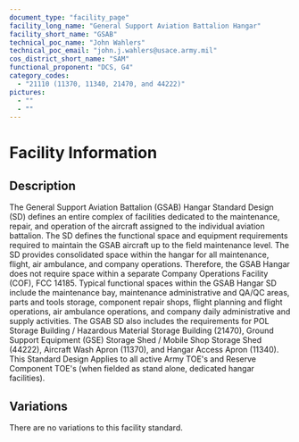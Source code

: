 ```yaml
---
document_type: "facility_page"
facility_long_name: "General Support Aviation Battalion Hangar"
facility_short_name: "GSAB"
technical_poc_name: "John Wahlers"
technical_poc_email: "john.j.wahlers@usace.army.mil"
cos_district_short_name: "SAM"
functional_proponent: "DCS, G4"
category_codes:
  - "21110 (11370, 11340, 21470, and 44222)"
pictures:
  - ""
  - ""
---
```


# Facility Information

## Description

The General Support Aviation Battalion (GSAB) Hangar Standard Design (SD) defines an entire complex of facilities dedicated to the maintenance, repair, and operation of the aircraft assigned to the individual aviation battalion. The SD defines the functional space and equipment requirements required to maintain the GSAB aircraft up to the field maintenance level. The SD provides consolidated space within the hangar for all maintenance, flight, air ambulance, and company operations. Therefore, the GSAB Hangar does not require space within a separate Company Operations Facility (COF), FCC 14185. Typical functional spaces within the GSAB Hangar SD include the maintenance bay, maintenance administrative and QA/QC areas, parts and tools storage, component repair shops, flight planning and flight operations, air ambulance operations, and company daily administrative and supply activities. The GSAB SD also includes the requirements for POL Storage Building / Hazardous Material Storage Building (21470), Ground Support Equipment
(GSE) Storage Shed / Mobile Shop Storage Shed (44222), Aircraft Wash Apron (11370), and Hangar Access Apron (11340). This Standard Design Applies to all active Army TOE's and Reserve Component TOE's (when fielded as stand alone, dedicated hangar facilities).

## Variations

There are no variations to this facility standard.
